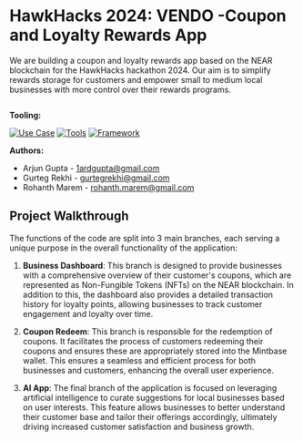 # HawkHacks 2024: VENDO -Coupon and Loyalty Rewards App

We are building a coupon and loyalty rewards app based on the NEAR blockchain for the HawkHacks hackathon 2024. Our aim is to simplify rewards storage for customers and empower small to medium local businesses with more control over their rewards programs.

<img src="https://i.imgur.com/FjcUss9.png" alt="cover_image" width="0" />

**Tooling:**

[![Use Case](https://img.shields.io/badge/Use%20Case-Coupon%20and%20Loyalty%20Rewards%20App-blue)](#)
[![Tools](https://img.shields.io/badge/Tools-NEAR%20Blockchain%2C%20Mintbase%20Wallet-blue)](#)
[![Framework](https://img.shields.io/badge/Framework-Next.js%2014-blue)](#)

**Authors:**
- Arjun Gupta - 1ardgupta@gmail.com
- Gurteg Rekhi - gurtegrekhi@gmail.com
- Rohanth Marem - rohanth.marem@gmail.com

## Project Walkthrough

The functions of the code are split into 3 main branches, each serving a unique purpose in the overall functionality of the application:

1. **Business Dashboard**: This branch is designed to provide businesses with a comprehensive overview of their customer's coupons, which are represented as Non-Fungible Tokens (NFTs) on the NEAR blockchain. In addition to this, the dashboard also provides a detailed transaction history for loyalty points, allowing businesses to track customer engagement and loyalty over time.

2. **Coupon Redeem**: This branch is responsible for the redemption of coupons. It facilitates the process of customers redeeming their coupons and ensures these are appropriately stored into the Mintbase wallet. This ensures a seamless and efficient process for both businesses and customers, enhancing the overall user experience.

3. **AI App**: The final branch of the application is focused on leveraging artificial intelligence to curate suggestions for local businesses based on user interests. This feature allows businesses to better understand their customer base and tailor their offerings accordingly, ultimately driving increased customer satisfaction and business growth.

